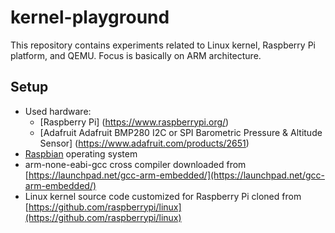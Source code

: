# kernel-playground #
This repository contains experiments related to Linux kernel, Raspberry Pi 
platform, and QEMU. Focus is basically on ARM architecture. 

## Setup ##

* Used hardware:
  * [Raspberry Pi] (https://www.raspberrypi.org/)
  * [Adafruit Adafruit BMP280 I2C or SPI Barometric Pressure & Altitude Sensor] 
    (https://www.adafruit.com/products/2651)
* [Raspbian](https://www.raspberrypi.org/downloads/raspbian/) operating system
* arm-none-eabi-gcc cross compiler downloaded from 
  [https://launchpad.net/gcc-arm-embedded/](https://launchpad.net/gcc-arm-embedded/) 
* Linux kernel source code customized for Raspberry Pi cloned from 
  [https://github.com/raspberrypi/linux](https://github.com/raspberrypi/linux)

